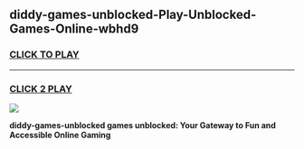 
## diddy-games-unblocked-Play-Unblocked-Games-Online-wbhd9
<h3>
<a href="https://premium76.site?title=diddy-games-unblocked&ref=25A">CLICK TO PLAY</a></h3>
<hr>

<h3>
<a href="https://premium76.site?title=diddy-games-unblocked&ref=25A">CLICK 2 PLAY</a>
  
</h3>

<a href="https://premium76.site?title=diddy-games-unblocked&ref=25A"><img src="https://clearcache.store/games.png"></a>


**diddy-games-unblocked games unblocked: Your Gateway to Fun and Accessible Online Gaming**
